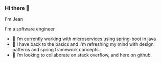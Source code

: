 ### Hi there 👋
I'm Jean

I'm a software engineer

- 🔭 I’m currently working with microservices using spring-boot in java 
- 🌱 I have back to the basics and I'm refreshing my mind with design patterns and spring framework concepts.
- 👯 I’m looking to collaborate on stack overflow, and here on github.

<!--
**jeanschuchardt/jeanschuchardt** is a ✨ _special_ ✨ repository because its `README.md` (this file) appears on your GitHub profile.

Here are some ideas to get you started:

- 🔭 I’m currently working on ...
- 🌱 I’m currently learning ...
- 👯 I’m looking to collaborate on ...
- 🤔 I’m looking for help with ...
- 💬 Ask me about ...
- 📫 How to reach me: ...
- 😄 Pronouns: ...
- ⚡ Fun fact: ...
-->
